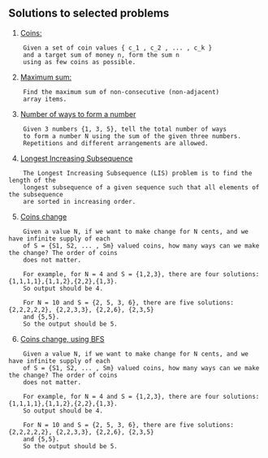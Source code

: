 ## Solutions to selected problems

1. [Coins:](src/coins.cpp)
```
    Given a set of coin values { c_1 , c_2 , ... , c_k }
    and a target sum of money n, form the sum n 
    using as few coins as possible.
```
2. [Maximum sum:](src/array-max-sum-non-conseq.cpp)
```
    Find the maximum sum of non-consecutive (non-adjacent)
    array items.
```
3. [Number of ways to form a number](src/array-sum-num-of-ways.cpp)
```
    Given 3 numbers {1, 3, 5}, tell the total number of ways 
    to form a number N using the sum of the given three numbers.
    Repetitions and different arrangements are allowed.
```
4. [Longest Increasing Subsequence](src/array-lis.cpp)
```
    The Longest Increasing Subsequence (LIS) problem is to find the length of the 
    longest subsequence of a given sequence such that all elements of the subsequence 
    are sorted in increasing order.
```
5. [Coins change](src/coins-2.cpp)
```
    Given a value N, if we want to make change for N cents, and we have infinite supply of each
    of S = {S1, S2, ... , Sm} valued coins, how many ways can we make the change? The order of coins
    does not matter.

    For example, for N = 4 and S = {1,2,3}, there are four solutions: {1,1,1,1},{1,1,2},{2,2},{1,3}.
    So output should be 4.

    For N = 10 and S = {2, 5, 3, 6}, there are five solutions: {2,2,2,2,2}, {2,2,3,3}, {2,2,6}, {2,3,5}
    and {5,5}.
    So the output should be 5.
```
6. [Coins change, using BFS](src/coins-bfs.cpp)
```
    Given a value N, if we want to make change for N cents, and we have infinite supply of each
    of S = {S1, S2, ... , Sm} valued coins, how many ways can we make the change? The order of coins
    does not matter.

    For example, for N = 4 and S = {1,2,3}, there are four solutions: {1,1,1,1},{1,1,2},{2,2},{1,3}.
    So output should be 4.

    For N = 10 and S = {2, 5, 3, 6}, there are five solutions: {2,2,2,2,2}, {2,2,3,3}, {2,2,6}, {2,3,5}
    and {5,5}.
    So the output should be 5.
```
